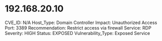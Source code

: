# 192.168.20.10

CVE_ID: N/A
Host_Type: Domain Controller
Impact: Unauthorized Access
Port: 3389
Recommendation: Restrict access via firewall
Service: RDP
Severity: HIGH
Status: EXPOSED
Vulnerability_Type: Exposed Service